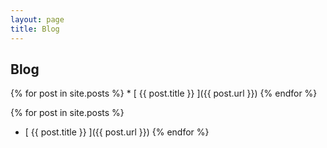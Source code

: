 ```yaml
---
layout: page
title: Blog
---
```


## Blog

{% for post in site.posts %}
    * [ {{ post.title }} ]({{ post.url }})
{% endfor %}

{% for post in site.posts %}
  * [ {{ post.title }} ]({{ post.url }})
{% endfor %}
